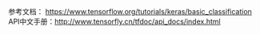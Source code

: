 参考文档：
https://www.tensorflow.org/tutorials/keras/basic_classification
API中文手册：http://www.tensorfly.cn/tfdoc/api_docs/index.html
